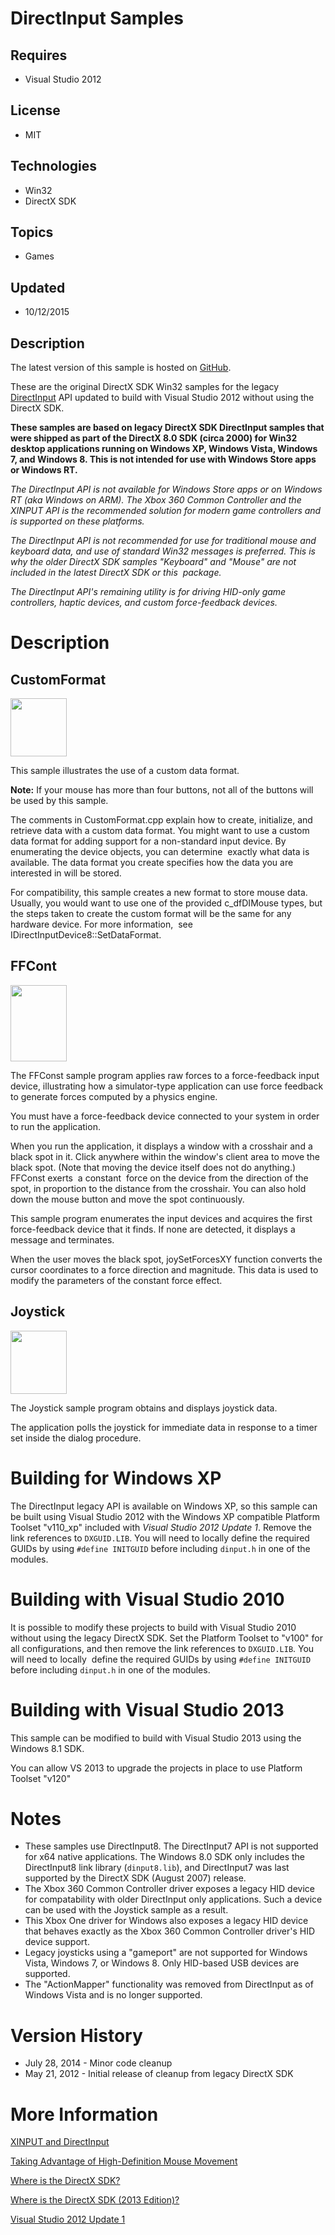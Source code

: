 # DirectInput Samples
## Requires
- Visual Studio 2012
## License
- MIT
## Technologies
- Win32
- DirectX SDK
## Topics
- Games
## Updated
- 10/12/2015
## Description

<p>The latest version of this sample is hosted on <a href="https://github.com/walbourn/directx-sdk-samples">
GitHub</a>.</p>
<p>These are the original DirectX SDK Win32 samples for the legacy <a href="http://msdn.microsoft.com/en-us/library/windows/desktop/ee418273.aspx">
DirectInput</a> API updated to build with Visual Studio 2012 without using the DirectX SDK.</p>
<p><strong>These samples are based on legacy DirectX SDK DirectInput samples that were shipped as part of the DirectX 8.0 SDK (circa 2000) for Win32 desktop applications running on Windows XP, Windows Vista, Windows 7, and Windows 8. This is not intended for
 use with Windows Store apps or Windows RT.</strong></p>
<p><em>The DirectInput API is not available for&nbsp;Windows Store apps or on Windows RT (aka Windows on ARM). The Xbox 360 Common Controller and the XINPUT API is the recommended solution for modern game controllers and is supported on these platforms.</em></p>
<p><em>The DirectInput API is not recommended for use for traditional mouse and keyboard data, and use of standard Win32 messages is preferred. This is why the older DirectX SDK samples &quot;Keyboard&quot; and &quot;Mouse&quot; are not included in the latest DirectX SDK or this&nbsp;
 package.</em></p>
<p><em>The DirectInput API's remaining utility is for driving HID-only game controllers, haptic devices, and custom force-feedback devices.</em></p>
<h1>Description</h1>
<h2>CustomFormat</h2>
<p><img src="57653-customformat.gif" alt="" width="90" height="93"></p>
<p>This sample illustrates the use of a custom data format.</p>
<p><strong>Note:</strong> If your mouse has more than four buttons, not all of the buttons will be used by this sample.</p>
<p>The comments in CustomFormat.cpp explain how to create, initialize, and retrieve data with a custom data format. You might want to use a custom data format for adding support for a non-standard input device. By enumerating the device objects, you can determine&nbsp;
 exactly what data is available. The data format you create specifies how the data you are interested in will be stored.</p>
<p>For compatibility, this sample creates a new format to store mouse data. Usually, you would want to use one of the provided c_dfDIMouse types, but the steps taken to create the custom format will be the same for any hardware device. For more information,&nbsp;
 see IDirectInputDevice8::SetDataFormat.</p>
<h2>FFCont</h2>
<p><img src="57654-ffconst.gif" alt="" width="90" height="122"></p>
<div class="hxnx1" id="Description">
<p>The FFConst sample program applies raw forces to a force-feedback input device, illustrating how a simulator-type application can use force feedback to generate forces computed by a physics engine.</p>
<p>You must have a force-feedback device connected to your system in order to run the application.</p>
<p>When you run the application, it displays a window with a crosshair and a black spot in it. Click anywhere within the window's client area to move the black spot. (Note that moving the device itself does not do anything.) FFConst exerts&nbsp; a constant&nbsp;
 force on the device from the direction of the spot, in proportion to the distance from the crosshair. You can also hold down the mouse button and move the spot continuously.</p>
<p>This sample program enumerates the input devices and acquires the first force-feedback device that it finds. If none are detected, it displays a message and terminates.</p>
<p>When the user moves the black spot, joySetForcesXY function converts the cursor coordinates to a force direction and magnitude. This data is used to modify the parameters of the constant force effect.</p>
</div>
<h2>Joystick</h2>
<p><img src="57655-joystick.gif" alt="" width="90" height="101"></p>
<p>The Joystick sample program obtains and displays joystick data.</p>
<p>The application polls the joystick for immediate data in response to a timer set inside the dialog procedure.</p>
<h1>Building for Windows XP</h1>
<p>The DirectInput legacy API is available on Windows XP, so this sample can be built using Visual Studio 2012 with the Windows XP compatible Platform Toolset &quot;v110_xp&quot; included with
<em>Visual Studio 2012 Update 1</em>. Remove the link references to <code>DXGUID.LIB</code>. You will need to locally define the required GUIDs by using
<code>#define INITGUID</code> before including <code>dinput.h</code> in one of the modules.</p>
<h1>Building with Visual Studio 2010</h1>
<p>It is possible to modify these projects to build with Visual Studio 2010 without using the legacy DirectX SDK. Set the Platform Toolset to &quot;v100&quot; for all configurations, and then remove the link references to
<code>DXGUID.LIB</code>. You will need to locally&nbsp; define the required GUIDs by using
<code>#define INITGUID</code> before including <code>dinput.h</code> in one of the modules.</p>
<h1>Building with Visual Studio 2013</h1>
<p>This sample can be modified to build with Visual Studio 2013 using the Windows 8.1 SDK.</p>
<p>You can allow VS 2013 to upgrade the projects in place to use Platform Toolset &quot;v120&quot;</p>
<h1>Notes</h1>
<ul>
<li>These samples use DirectInput8. The DirectInput7 API is not supported for x64 native applications. The Windows 8.0 SDK only includes the DirectInput8 link library (<code>dinput8.lib</code>), and DirectInput7 was last supported by the DirectX SDK (August
 2007) release. </li><li>The Xbox 360 Common Controller driver exposes a legacy HID device for compatability with older DirectInput only applications. Such a device can be used with the Joystick sample as a result.
</li><li>This Xbox One driver for Windows also exposes a legacy HID device that behaves exactly as the Xbox 360 Common Controller driver's HID device support.
</li><li>Legacy joysticks using a &quot;gameport&quot; are not supported for Windows Vista, Windows 7, or Windows 8. Only HID-based USB devices are supported.
</li><li>The &quot;ActionMapper&quot; functionality was removed from DirectInput as of Windows Vista and is no longer supported.
</li></ul>
<h1>Version History</h1>
<ul>
<li>July 28, 2014 - Minor code cleanup </li><li>May 21, 2012 - Initial release of cleanup from legacy DirectX SDK </li></ul>
<h1>More Information</h1>
<p><a href="http://msdn.microsoft.com/en-us/library/windows/desktop/ee417014.aspx">XINPUT and DirectInput</a></p>
<p><a href="http://msdn.microsoft.com/en-us/library/windows/desktop/ee418864.aspx">Taking Advantage of High-Definition Mouse Movement</a></p>
<p><a href="http://blogs.msdn.com/b/chuckw/archive/2012/03/22/where-is-the-directx-sdk.aspx">Where is the DirectX SDK?</a></p>
<p><a href="http://blogs.msdn.com/b/chuckw/archive/2013/07/01/where-is-the-directx-sdk-2013-edition.aspx">Where is the DirectX SDK (2013 Edition)?</a></p>
<p><a href="http://blogs.msdn.com/b/chuckw/archive/2012/11/26/visual-studio-2012-update-1.aspx">Visual Studio 2012 Update 1</a></p>
